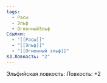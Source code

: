 ```yaml
---
tags:
  - Расы
  - Эльф
  - ОгненныйЭльф
Ссылки:
  - "[[Расы]]"
  - "[[Эльф]]"
  - "[[Огненный эльф]]"
ХЗ.Ловкость: "2"
---
```

Эльфийская ловкость:
Ловкость: +2









